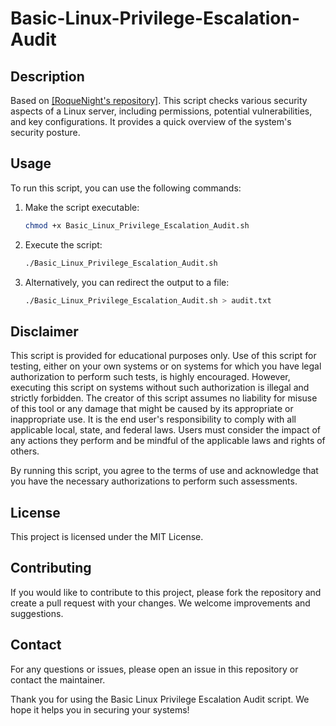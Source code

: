 # Basic-Linux-Privilege-Escalation-Audit

## Description
Based on [[RoqueNight's repository]](https://github.com/RoqueNight/Linux-Privilege-Escalation-Basics).
This script checks various security aspects of a Linux server, including permissions, potential vulnerabilities, and key configurations. It provides a quick overview of the system's security posture.

## Usage
To run this script, you can use the following commands:

1. Make the script executable:
    ```bash
    chmod +x Basic_Linux_Privilege_Escalation_Audit.sh
    ```

2. Execute the script:
    ```bash
    ./Basic_Linux_Privilege_Escalation_Audit.sh
    ```

3. Alternatively, you can redirect the output to a file:
    ```bash
    ./Basic_Linux_Privilege_Escalation_Audit.sh > audit.txt
    ```

## Disclaimer
This script is provided for educational purposes only. Use of this script for testing, either on your own systems or on systems for which you have legal authorization to perform such tests, is highly encouraged. However, executing this script on systems without such authorization is illegal and strictly forbidden. The creator of this script assumes no liability for misuse of this tool or any damage that might be caused by its appropriate or inappropriate use. It is the end user's responsibility to comply with all applicable local, state, and federal laws. Users must consider the impact of any actions they perform and be mindful of the applicable laws and rights of others.

By running this script, you agree to the terms of use and acknowledge that you have the necessary authorizations to perform such assessments.

## License
This project is licensed under the MIT License.

## Contributing
If you would like to contribute to this project, please fork the repository and create a pull request with your changes. We welcome improvements and suggestions.

## Contact
For any questions or issues, please open an issue in this repository or contact the maintainer.

Thank you for using the Basic Linux Privilege Escalation Audit script. We hope it helps you in securing your systems!

